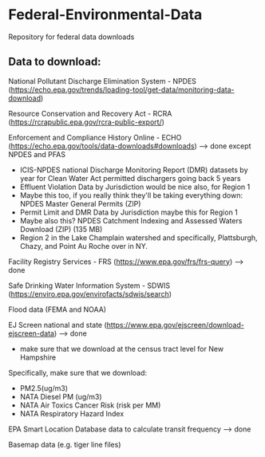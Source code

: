 # Federal-Environmental-Data
Repository for federal data downloads

## Data to download: 
National Pollutant Discharge Elimination System - NPDES (https://echo.epa.gov/trends/loading-tool/get-data/monitoring-data-download)

Resource Conservation and Recovery Act - RCRA (https://rcrapublic.epa.gov/rcra-public-export/)

Enforcement and Compliance History Online - ECHO (https://echo.epa.gov/tools/data-downloads#downloads) --> done except NPDES and PFAS
* ICIS-NPDES national Discharge Monitoring Report (DMR) datasets by year for Clean Water Act permitted dischargers going back 5 years
* Effluent Violation Data by Jurisdiction would be nice also, for Region 1
* Maybe this too, if you really think they'll be taking everything down: NPDES Master General Permits (ZIP)
* Permit Limit and DMR Data by Jurisdiction maybe this for Region 1
* Maybe also this? NPDES Catchment Indexing and Assessed Waters Download (ZIP) (135 MB)
* Region 2 in the Lake Champlain watershed and specifically, Plattsburgh, Chazy, and Point Au Roche over in NY. 



Facility Registry Services - FRS (https://www.epa.gov/frs/frs-query) --> done

Safe Drinking Water Information System - SDWIS (https://enviro.epa.gov/envirofacts/sdwis/search)

Flood data (FEMA and NOAA) 

EJ Screen national and state (https://www.epa.gov/ejscreen/download-ejscreen-data) --> done
* make sure that we download at the census tract level for New Hampshire

Specifically, make sure that we download: 
* PM2.5(ug/m3)
* NATA Diesel PM (ug/m3) 
* NATA Air Toxics Cancer Risk (risk per MM) 
* NATA Respiratory Hazard Index 

EPA Smart Location Database data to calculate transit frequency --> done

Basemap data (e.g. tiger line files) 
